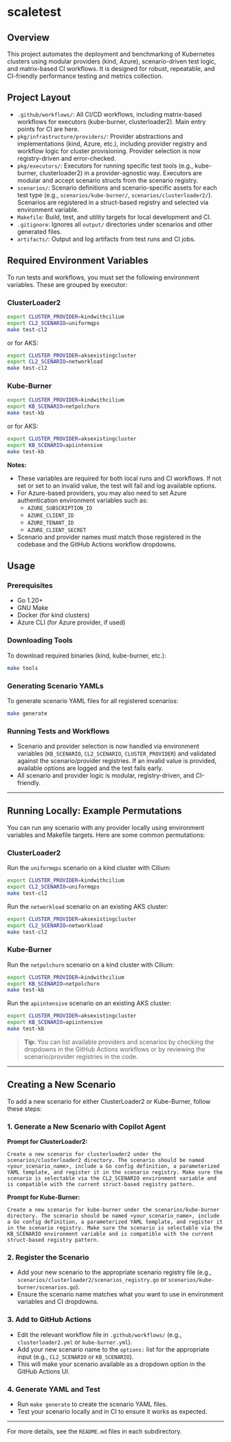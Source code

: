 # scaletest

## Overview

This project automates the deployment and benchmarking of Kubernetes clusters using modular providers (kind, Azure), scenario-driven test logic, and matrix-based CI workflows. It is designed for robust, repeatable, and CI-friendly performance testing and metrics collection.

## Project Layout

- `.github/workflows/`: All CI/CD workflows, including matrix-based workflows for executors (kube-burner, clusterloader2). Main entry points for CI are here.
- `pkg/infrastructure/providers/`: Provider abstractions and implementations (kind, Azure, etc.), including provider registry and workflow logic for cluster provisioning. Provider selection is now registry-driven and error-checked.
- `pkg/executors/`: Executors for running specific test tools (e.g., kube-burner, clusterloader2) in a provider-agnostic way. Executors are modular and accept scenario structs from the scenario registry.
- `scenarios/`: Scenario definitions and scenario-specific assets for each test type (e.g., `scenarios/kube-burner/`, `scenarios/clusterloader2/`). Scenarios are registered in a struct-based registry and selected via environment variable.
- `Makefile`: Build, test, and utility targets for local development and CI.
- `.gitignore`: Ignores all `output/` directories under scenarios and other generated files.
- `artifacts/`: Output and log artifacts from test runs and CI jobs.

## Required Environment Variables

To run tests and workflows, you must set the following environment variables. These are grouped by executor:

### ClusterLoader2

```sh
export CLUSTER_PROVIDER=kindwithcilium
export CL2_SCENARIO=uniformqps
make test-cl2
```

or for AKS:

```sh
export CLUSTER_PROVIDER=aksexistingcluster
export CL2_SCENARIO=networkload
make test-cl2
```

### Kube-Burner

```sh
export CLUSTER_PROVIDER=kindwithcilium
export KB_SCENARIO=netpolchurn
make test-kb
```

or for AKS:

```sh
export CLUSTER_PROVIDER=aksexistingcluster
export KB_SCENARIO=apiintensive
make test-kb
```

**Notes:**
- These variables are required for both local runs and CI workflows. If not set or set to an invalid value, the test will fail and log available options.
- For Azure-based providers, you may also need to set Azure authentication environment variables such as:
  - `AZURE_SUBSCRIPTION_ID`
  - `AZURE_CLIENT_ID`
  - `AZURE_TENANT_ID`
  - `AZURE_CLIENT_SECRET`
- Scenario and provider names must match those registered in the codebase and the GitHub Actions workflow dropdowns.

## Usage

### Prerequisites
- Go 1.20+
- GNU Make
- Docker (for kind clusters)
- Azure CLI (for Azure provider, if used)

### Downloading Tools
To download required binaries (kind, kube-burner, etc.):

```sh
make tools
```

### Generating Scenario YAMLs
To generate scenario YAML files for all registered scenarios:

```sh
make generate
```

### Running Tests and Workflows

- Scenario and provider selection is now handled via environment variables (`KB_SCENARIO`, `CL2_SCENARIO`, `CLUSTER_PROVIDER`) and validated against the scenario/provider registries. If an invalid value is provided, available options are logged and the test fails early.
- All scenario and provider logic is modular, registry-driven, and CI-friendly.

---

## Running Locally: Example Permutations

You can run any scenario with any provider locally using environment variables and Makefile targets. Here are some common permutations:

### ClusterLoader2

Run the `uniformqps` scenario on a kind cluster with Cilium:
```sh
export CLUSTER_PROVIDER=kindwithcilium
export CL2_SCENARIO=uniformqps
make test-cl2
```

Run the `networkload` scenario on an existing AKS cluster:
```sh
export CLUSTER_PROVIDER=aksexistingcluster
export CL2_SCENARIO=networkload
make test-cl2
```

### Kube-Burner

Run the `netpolchurn` scenario on a kind cluster with Cilium:
```sh
export CLUSTER_PROVIDER=kindwithcilium
export KB_SCENARIO=netpolchurn
make test-kb
```

Run the `apiintensive` scenario on an existing AKS cluster:
```sh
export CLUSTER_PROVIDER=aksexistingcluster
export KB_SCENARIO=apiintensive
make test-kb
```

> **Tip:** You can list available providers and scenarios by checking the dropdowns in the GitHub Actions workflows or by reviewing the scenario/provider registries in the code.

---

## Creating a New Scenario

To add a new scenario for either ClusterLoader2 or Kube-Burner, follow these steps:

### 1. Generate a New Scenario with Copilot Agent

**Prompt for ClusterLoader2:**
```
Create a new scenario for clusterloader2 under the scenarios/clusterloader2 directory. The scenario should be named <your_scenario_name>, include a Go config definition, a parameterized YAML template, and register it in the scenario registry. Make sure the scenario is selectable via the CL2_SCENARIO environment variable and is compatible with the current struct-based registry pattern.
```

**Prompt for Kube-Burner:**
```
Create a new scenario for kube-burner under the scenarios/kube-burner directory. The scenario should be named <your_scenario_name>, include a Go config definition, a parameterized YAML template, and register it in the scenario registry. Make sure the scenario is selectable via the KB_SCENARIO environment variable and is compatible with the current struct-based registry pattern.
```

### 2. Register the Scenario
- Add your new scenario to the appropriate scenario registry file (e.g., `scenarios/clusterloader2/scenarios_registry.go` or `scenarios/kube-burner/scenarios.go`).
- Ensure the scenario name matches what you want to use in environment variables and CI dropdowns.

### 3. Add to GitHub Actions
- Edit the relevant workflow file in `.github/workflows/` (e.g., `clusterloader2.yml` or `kube-burner.yml`).
- Add your new scenario name to the `options:` list for the appropriate input (e.g., `CL2_SCENARIO` or `KB_SCENARIO`).
- This will make your scenario available as a dropdown option in the GitHub Actions UI.

### 4. Generate YAML and Test
- Run `make generate` to create the scenario YAML files.
- Test your scenario locally and in CI to ensure it works as expected.

---

For more details, see the `README.md` files in each subdirectory.
